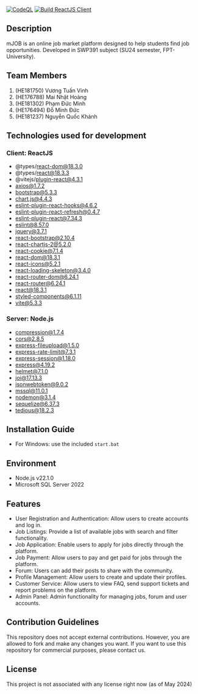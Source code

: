 [![CodeQL](https://github.com/VinhVTHE181750/mJOB/actions/workflows/github-code-scanning/codeql/badge.svg)](https://github.com/VinhVTHE181750/mJOB/actions/workflows/github-code-scanning/codeql)
[![Build ReactJS Client](https://github.com/VinhVTHE181750/mJOB/actions/workflows/BuildReactJS.yml/badge.svg)](https://github.com/VinhVTHE181750/mJOB/actions/workflows/BuildReactJS.yml)

## Description
mJOB is an online job market platform designed to help students find job opportunities.
Developed in SWP391 subject (SU24 semester, FPT-University).

## Team Members
1. (HE181750) Vương Tuấn Vinh
2. (HE176788) Mai Nhật Hoàng
3. (HE181302) Phạm Đức Minh
4. (HE176494) Đỗ Minh Đức
5. (HE181237) Nguyễn Quốc Khánh

## Technologies used for development
### Client: ReactJS
- @types/react-dom@18.3.0
- @types/react@18.3.3
- @vitejs/plugin-react@4.3.1
- axios@1.7.2
- bootstrap@5.3.3
- chart.js@4.4.3
- eslint-plugin-react-hooks@4.6.2
- eslint-plugin-react-refresh@0.4.7
- eslint-plugin-react@7.34.3
- eslint@8.57.0
- jquery@3.7.1
- react-bootstrap@2.10.4
- react-chartjs-2@5.2.0
- react-cookie@7.1.4
- react-dom@18.3.1
- react-icons@5.2.1
- react-loading-skeleton@3.4.0
- react-router-dom@6.24.1
- react-router@6.24.1
- react@18.3.1
- styled-components@6.1.11
- vite@5.3.3

### Server: Node.js
- compression@1.7.4
- cors@2.8.5
- express-fileupload@1.5.0
- express-rate-limit@7.3.1
- express-session@1.18.0
- express@4.19.2
- helmet@7.1.0
- joi@17.13.3
- jsonwebtoken@9.0.2
- mssql@11.0.1
- nodemon@3.1.4
- sequelize@6.37.3
- tedious@18.2.3

## Installation Guide
- For Windows: use the included `start.bat`

## Environment
- Node.js v22.1.0
- Microsoft SQL Server 2022

## Features
- User Registration and Authentication: Allow users to create accounts and log in.
- Job Listings: Provide a list of available jobs with search and filter functionality.
- Job Application: Enable users to apply for jobs directly through the platform.
- Job Payment: Allow users to pay and get paid for jobs through the platform.
- Forum: Users can add their posts to share with the community.
- Profile Management: Allow users to create and update their profiles.
- Customer Service: Allow users to view FAQ, send support tickets and report problems on the platform.
- Admin Panel: Admin functionality for managing jobs, forum and user accounts.

## Contribution Guidelines
This repository does not accept external contributions.
However, you are allowed to fork and make any changes you want.
If you want to use this repository for commercial purposes, please contact us.

## License
This project is not associated with any license right now (as of May 2024)
